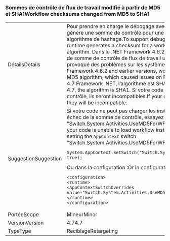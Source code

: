 ### <a name="workflow-checksums-changed-from-md5-to-sha1"></a><span data-ttu-id="8e84a-101">Sommes de contrôle de flux de travail modifié à partir de MD5 et SHA1</span><span class="sxs-lookup"><span data-stu-id="8e84a-101">Workflow checksums changed from MD5 to SHA1</span></span>

|   |   |
|---|---|
|<span data-ttu-id="8e84a-102">Détails</span><span class="sxs-lookup"><span data-stu-id="8e84a-102">Details</span></span>|<span data-ttu-id="8e84a-103">Pour prendre en charge le débogage avec Visual Studio, l’exécution du Workflow génère une somme de contrôle pour une instance de flux de travail à l’aide d’un algorithme de hachage.</span><span class="sxs-lookup"><span data-stu-id="8e84a-103">To support debugging with Visual Studio, the Workflow runtime generates a checksum for a workflow instance using a hashing algorithm.</span></span> <span data-ttu-id="8e84a-104">Dans le .NET Framework 4.6.2 et les versions antérieures, le hachage de somme de contrôle de flux de travail utilisé l’algorithme MD5, ce qui a provoqué des problèmes sur les systèmes compatibles FIPS.</span><span class="sxs-lookup"><span data-stu-id="8e84a-104">In the .NET Framework 4.6.2 and earlier versions, workflow checksum hashing used the MD5 algorithm, which caused issues on FIPS-enabled systems.</span></span> <span data-ttu-id="8e84a-105">À compter de la 4.7 Framework .NET, l’algorithme est SHA1.</span><span class="sxs-lookup"><span data-stu-id="8e84a-105">Starting with the .NET Framework 4.7, the algorithm is SHA1.</span></span> <span data-ttu-id="8e84a-106">Si votre code a rendu persistant ces sommes de contrôle, ils seront incompatibles.</span><span class="sxs-lookup"><span data-stu-id="8e84a-106">If your code has persisted these checksums, they will be incompatible.</span></span>|
|<span data-ttu-id="8e84a-107">Suggestion</span><span class="sxs-lookup"><span data-stu-id="8e84a-107">Suggestion</span></span>|<span data-ttu-id="8e84a-108">Si votre code ne peut pas charger les instances de flux de travail en raison d’un échec de la somme de contrôle, essayez de définir la <code>AppContext</code> commutateur &quot;Switch.System.Activities.UseMD5ForWFDebugger&quot; sur true. Dans le code :</span><span class="sxs-lookup"><span data-stu-id="8e84a-108">If your code is unable to load workflow instances due to a checksum failure, try setting the <code>AppContext</code> switch &quot;Switch.System.Activities.UseMD5ForWFDebugger&quot; to true.In code:</span></span><pre><code class="language-csharp">System.AppContext.SetSwitch(&quot;Switch.System.Activities.UseMD5ForWFDebugger&quot;, true);&#13;&#10;</code></pre><span data-ttu-id="8e84a-109">Ou dans la configuration :</span><span class="sxs-lookup"><span data-stu-id="8e84a-109">Or in configuration:</span></span><pre><code class="language-xml">&lt;configuration&gt;&#13;&#10;&lt;runtime&gt;&#13;&#10;&lt;AppContextSwitchOverrides value=&quot;Switch.System.Activities.UseMD5ForWFDebugger=true&quot; /&gt;&#13;&#10;&lt;/runtime&gt;&#13;&#10;&lt;/configuration&gt;&#13;&#10;</code></pre>|
|<span data-ttu-id="8e84a-110">Portée</span><span class="sxs-lookup"><span data-stu-id="8e84a-110">Scope</span></span>|<span data-ttu-id="8e84a-111">Mineur</span><span class="sxs-lookup"><span data-stu-id="8e84a-111">Minor</span></span>|
|<span data-ttu-id="8e84a-112">Version</span><span class="sxs-lookup"><span data-stu-id="8e84a-112">Version</span></span>|<span data-ttu-id="8e84a-113">4.7</span><span class="sxs-lookup"><span data-stu-id="8e84a-113">4.7</span></span>|
|<span data-ttu-id="8e84a-114">Type</span><span class="sxs-lookup"><span data-stu-id="8e84a-114">Type</span></span>|<span data-ttu-id="8e84a-115">Reciblage</span><span class="sxs-lookup"><span data-stu-id="8e84a-115">Retargeting</span></span>|

